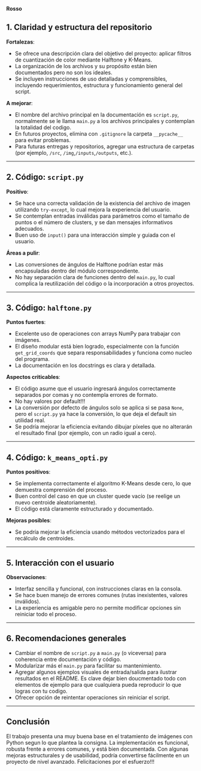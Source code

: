 **Rosso** 

## 1. Claridad y estructura del repositorio

**Fortalezas**:

* Se ofrece una descripción clara del objetivo del proyecto: aplicar filtros de cuantización de color mediante Halftone y K-Means.
* La organización de los archivos y su propósito están bien documentados pero no son los ideales.
* Se incluyen instrucciones de uso detalladas y comprensibles, incluyendo requerimientos, estructura y funcionamiento general del script.

**A mejorar**:

* El nombre del archivo principal en la documentación es `script.py`, normalmente se le llama `main.py` a los archivos principales y contemplan la totalidad del codigo.
* En futuros proyectos, elimina con `.gitignore` la carpeta `__pycache__` para evitar problemas.
* Para futuras entregas y repositorios, agregar una estructura de carpetas (por ejemplo, `/src`, `/img`,`/inputs`,`/outputs`, etc.).

---

## 2. Código: `script.py`

**Positivo**:

* Se hace una correcta validación de la existencia del archivo de imagen utilizando `try-except`, lo cual mejora la experiencia del usuario.
* Se contemplan entradas inválidas para parámetros como el tamaño de puntos o el número de clusters, y se dan mensajes informativos adecuados.
* Buen uso de `input()` para una interacción simple y guiada con el usuario.

**Áreas a pulir**:

* Las conversiones de ángulos de Halftone podrían estar más encapsuladas dentro del módulo correspondiente.
* No hay separación clara de funciones dentro del `main.py`, lo cual complica la reutilización del código o la incorporación a otros proyectos.

---

## 3. Código: `halftone.py`

**Puntos fuertes**:

* Excelente uso de operaciones con arrays NumPy para trabajar con imágenes.
* El diseño modular está bien logrado, especialmente con la función `get_grid_coords` que separa responsabilidades y funciona como nucleo del programa.
* La documentación en los docstrings es clara y detallada.

**Aspectos criticables**:

* El código asume que el usuario ingresará ángulos correctamente separados por comas y no contempla errores de formato.
* No hay valores por default!!!
* La conversión por defecto de ángulos solo se aplica si se pasa `None`, pero el `script.py` ya hace la conversión, lo que deja el default sin utilidad real.
* Se podría mejorar la eficiencia evitando dibujar píxeles que no alterarán el resultado final (por ejemplo, con un radio igual a cero).

---

## 4. Código: `k_means_opti.py`

**Puntos positivos**:

* Se implementa correctamente el algoritmo K-Means desde cero, lo que demuestra comprensión del proceso.
* Buen control del caso en que un cluster quede vacío (se reelige un nuevo centroide aleatoriamente).
* El código está claramente estructurado y documentado.

**Mejoras posibles**:

* Se podría mejorar la eficiencia usando métodos vectorizados para el recálculo de centroides.

---

## 5. Interacción con el usuario

**Observaciones**:

* Interfaz sencilla y funcional, con instrucciones claras en la consola.
* Se hace buen manejo de errores comunes (rutas inexistentes, valores inválidos).
* La experiencia es amigable pero no permite modificar opciones sin reiniciar todo el proceso.

---

## 6. Recomendaciones generales

* Cambiar el nombre de `script.py` a `main.py` (o viceversa) para coherencia entre documentación y código.
* Modularizar más el `main.py` para facilitar su mantenimiento.
* Agregar algunos ejemplos visuales de entrada/salida para ilustrar resultados en el README. Es clave dejar bien doucmentado todo con elementos de ejemplo para que cualquiera pueda reproducir lo que logras con tu codigo.
* Ofrecer opción de reintentar operaciones sin reiniciar el script.

---

## Conclusión

El trabajo presenta una muy buena base en el tratamiento de imágenes con Python segun lo que plantea la consigna. La implementación es funcional, robusta frente a errores comunes, y está bien documentada. Con algunas mejoras estructurales y de usabilidad, podría convertirse fácilmente en un proyecto de nivel avanzado. Felicitaciones por el esfuerzo!!!